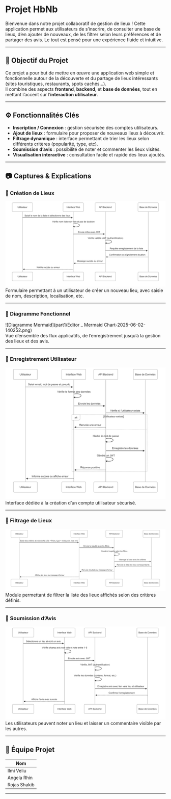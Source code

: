 # Projet HbNb

Bienvenue dans notre projet collaboratif de gestion de lieux ! Cette application permet aux utilisateurs de s’inscrire, de consulter une base de lieux, d’en ajouter de nouveaux, de les filtrer selon leurs préférences et de partager des avis. Le tout est pensé pour une expérience fluide et intuitive.

---

## 🧠 Objectif du Projet

Ce projet a pour but de mettre en œuvre une application web simple et fonctionnelle autour de la découverte et du partage de lieux intéressants (sites touristiques, restaurants, spots cachés…).  
Il combine des aspects **frontend**, **backend**, et **base de données**, tout en mettant l’accent sur l’**interaction utilisateur**.

---

## ⚙️ Fonctionnalités Clés

- **Inscription / Connexion** : gestion sécurisée des comptes utilisateurs.
- **Ajout de lieux** : formulaire pour proposer de nouveaux lieux à découvrir.
- **Filtrage dynamique** : interface permettant de trier les lieux selon différents critères (popularité, type, etc).
- **Soumission d’avis** : possibilité de noter et commenter les lieux visités.
- **Visualisation interactive** : consultation facile et rapide des lieux ajoutés.

---

## 📷 Captures & Explications

### 🔹 Création de Lieux
![Création d’un lieu](part1/Creation-Liste_Lieux.png)  
Formulaire permettant à un utilisateur de créer un nouveau lieu, avec saisie de nom, description, localisation, etc.

---

### 🔹 Diagramme Fonctionnel
![Diagramme Mermaid](part1/Editor _ Mermaid Chart-2025-06-02-140252.png)  
Vue d’ensemble des flux applicatifs, de l’enregistrement jusqu’à la gestion des lieux et des avis.

---

### 🔹 Enregistrement Utilisateur
![Enregistrement](part1/Enregistrement_Utilisateur.png)  
Interface dédiée à la création d’un compte utilisateur sécurisé.

---

### 🔹 Filtrage de Lieux
![Filtrage](part1/Filtrage_Lieux.png)  
Module permettant de filtrer la liste des lieux affichés selon des critères définis.

---

### 🔹 Soumission d’Avis
![Avis](part1/Soumission_Avis.png)
Les utilisateurs peuvent noter un lieu et laisser un commentaire visible par les autres.

---

## 👥 Équipe Projet

| Nom          |
|--------------|
| Ilmi Veliu   |
| Angela Rhin  |
| Rojas Shakib |


---
